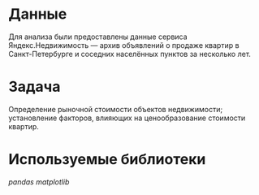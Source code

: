 # Данные

Для анализа были предоставлены данные сервиса Яндекс.Недвижимость — архив объявлений о продаже квартир в Санкт-Петербурге и соседних населённых пунктов за несколько лет. 


# Задача

Определение рыночной стоимости объектов недвижимости; установление факторов, влияющих на ценообразование стоимости квартир.


# Используемые библиотеки
*pandas*
*matplotlib*